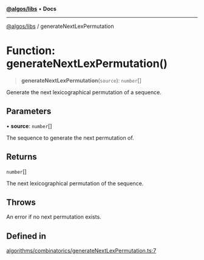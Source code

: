[**@algos/libs**](../README.md) • **Docs**

***

[@algos/libs](../globals.md) / generateNextLexPermutation

# Function: generateNextLexPermutation()

> **generateNextLexPermutation**(`source`): `number`[]

Generate the next lexicographical permutation of a sequence.

## Parameters

• **source**: `number`[]

The sequence to generate the next permutation of.

## Returns

`number`[]

The next lexicographical permutation of the sequence.

## Throws

An error if no next permutation exists.

## Defined in

[algorithms/combinatorics/generateNextLexPermutation.ts:7](https://github.com/vladbasin/algos/blob/fda865971d7b618faddb3d2c9e423105a63674ca/libs/algos/src/lib/algorithms/combinatorics/generateNextLexPermutation.ts#L7)
